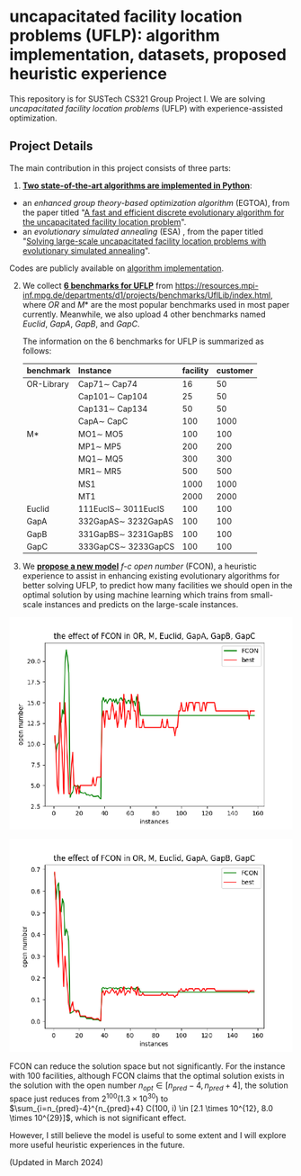 # uncapacitated facility location problems (UFLP): algorithm implementation, datasets, proposed heuristic experience
This repository is for SUSTech CS321 Group Project Ⅰ. We are solving *uncapacitated facility location problems* (UFLP) with experience-assisted optimization. 

## Project Details

The main contribution in this project consists of three parts:

1. **[Two state-of-the-art algorithms are implemented in Python](https://github.com/0SliverBullet/Experience-assisted-Combinatorial-Optimization/tree/main/algorithm_implementation)**: 

- an *enhanced group theory-based optimization algorithm* (EGTOA), from the paper titled "[A fast and efficient discrete evolutionary algorithm for the uncapacitated facility location problem](https://www.sciencedirect.com/science/article/pii/S0957417422019960)".
- an *evolutionary simulated annealing* (ESA) , from the paper titled "[Solving large-scale uncapacitated facility location problems with evolutionary simulated annealing](https://www.tandfonline.com/doi/abs/10.1080/00207540600621003)".

Codes are publicly available on [algorithm implementation](https://github.com/0SliverBullet/Experience-assisted-Combinatorial-Optimization/tree/main/algorithm_implementation).

2. We collect **[6 benchmarks for UFLP](https://github.com/0SliverBullet/Experience-assisted-Combinatorial-Optimization/tree/main/benchmark)** from https://resources.mpi-inf.mpg.de/departments/d1/projects/benchmarks/UflLib/index.html, where $OR$ and $M*$ are the most popular benchmarks used in most paper currently. Meanwhile, we also upload 4 other benchmarks named $Euclid$, $GapA$, $GapB$, and $GapC$.

   The information on the 6 benchmarks for UFLP is summarized as follows:

   | benchmark  | Instance            | facility | customer |
   | ---------- | ------------------- | -------- | -------- |
   | OR-Library | Cap71∼ Cap74        | 16       | 50       |
   |            | Cap101∼ Cap104      | 25       | 50       |
   |            | Cap131∼ Cap134      | 50       | 50       |
   |            | CapA∼ CapC          | 100      | 1000     |
   | M*         | MO1∼ MO5            | 100      | 100      |
   |            | MP1∼ MP5            | 200      | 200      |
   |            | MQ1∼ MQ5            | 300      | 300      |
   |            | MR1∼ MR5            | 500      | 500      |
   |            | MS1                 | 1000     | 1000     |
   |            | MT1                 | 2000     | 2000     |
   | Euclid     | 111EuclS∼ 3011EuclS | 100      | 100      |
   | GapA       | 332GapAS∼ 3232GapAS | 100      | 100      |
   | GapB       | 331GapBS∼ 3231GapBS | 100      | 100      |
   | GapC       | 333GapCS∼ 3233GapCS | 100      | 100      |
   
3. We **[propose a new model](https://github.com/0SliverBullet/Experience-assisted-Combinatorial-Optimization/tree/main/fc_open_number)** *f-c open number* (FCON), a heuristic experience to assist in enhancing existing evolutionary algorithms for better solving UFLP, to predict how many facilities we should open in the optimal solution by using machine learning which trains from small-scale instances and predicts on the large-scale instances. 

![image-20240401143557099](README.assets/image-20240401143557099.png)

![image-20240401143633134](README.assets/image-20240401143633134.png)

FCON can reduce the solution space but not significantly. For the instance with 100 facilities, although FCON claims that the optimal solution exists in the solution with the open number $n_{opt} \in [n_{pred}-4, n_{pred}+4]$, the solution space just reduces from $2^{100} (1.3 \times 10^{30})$ to $\sum_{i=n_{pred}-4}^{n_{pred}+4} C(100, i) \in [2.1 \times 10^{12}, 8.0 \times 10^{29}]$, which is not significant effect.

However, I still believe the model is useful to some extent and I will explore more useful heuristic experiences in the future.

(Updated in March 2024)
